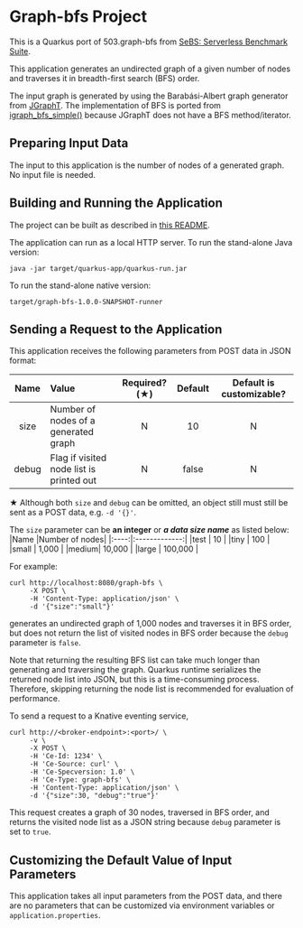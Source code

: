 # Graph-bfs Project

This is a Quarkus port of 503.graph-bfs from
[SeBS: Serverless Benchmark Suite](https://github.com/spcl/serverless-benchmarks).

This application generates an undirected graph of a given number of nodes and
traverses it in breadth-first search (BFS) order.

The input graph is generated by using the Barab&aacute;si-Albert graph generator from
[JGraphT](https://jgrapht.org/).  The implementation of BFS is ported from
[igraph_bfs_simple()](https://github.com/igraph/igraph/blob/master/src/graph/visitors.c#L327)
because JGraphT does not have a BFS method/iterator.


## Preparing Input Data

The input to this application is the number of nodes of a generated graph.
No input file is needed.


## Building and Running the Application

The project can be built as described in [this README](../../README.md).

The application can run as a local HTTP server.
To run the stand-alone Java version:
```shell
java -jar target/quarkus-app/quarkus-run.jar
```
To run the stand-alone native version:
```shell
target/graph-bfs-1.0.0-SNAPSHOT-runner
```


## Sending a Request to the Application

This application receives the following parameters from POST data in JSON format:

|Name         |Value                    |Required?(&starf;)|Default|Default is customizable?|
|:-----------:|:---------------------------------------|:-:|:-----:|:----------------------:|
|size         |Number of nodes of a generated graph    | N |    10 | N |
|debug        |Flag if visited node list is printed out| N | false | N |

&starf; Although both `size` and `debug` can be omitted, an object still must still be sent
as a POST data, e.g. `-d '{}'`.

The `size` parameter can be __an integer__ or __*a data size name*__ as listed below:
|Name  |Number of nodes|
|:----:|:-------------:|
|test  |            10 |
|tiny  |           100 |
|small |         1,000 |
|medium|        10,000 |
|large |       100,000 |


For example:
```shell
curl http://localhost:8080/graph-bfs \
     -X POST \
     -H 'Content-Type: application/json' \
     -d '{"size":"small"}'
```
generates an undirected graph of 1,000 nodes and traverses it in BFS order, but does not return
the list of visited nodes in BFS order because the `debug` parameter is `false`.

Note that returning the resulting BFS list can take much longer than generating and
traversing the graph.  Quarkus runtime serializes the returned node list into JSON, but this is
a time-consuming process.
Therefore, skipping returning the node list is recommended for evaluation of performance.

To send a request to a Knative eventing service,
```shell
curl http://<broker-endpoint>:<port>/ \
     -v \
     -X POST \
     -H 'Ce-Id: 1234' \
     -H 'Ce-Source: curl' \
     -H 'Ce-Specversion: 1.0' \
     -H 'Ce-Type: graph-bfs' \
     -H 'Content-Type: application/json' \
     -d '{"size":30, "debug":"true"}'
```
This request creates a graph of 30 nodes, traversed in BFS order, and returns the visited
node list as a JSON string because `debug` parameter is set to `true`.


## Customizing the Default Value of Input Parameters

This application takes all input parameters from the POST data, and there are no parameters
that can be customized via environment variables or `application.properties`.
